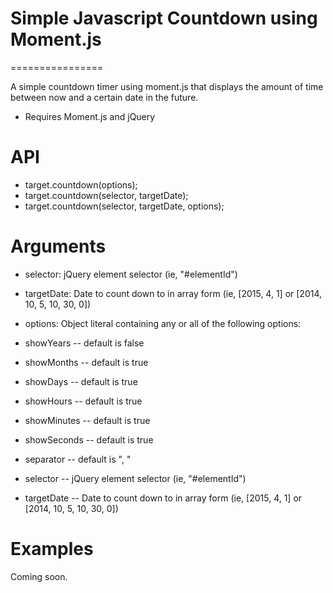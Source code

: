 # Simple Javascript Countdown using Moment.js
================

A simple countdown timer using moment.js that displays the amount of time between now and a certain date in the future.

* Requires Moment.js and jQuery


API
===

* target.countdown(options);
* target.countdown(selector, targetDate);
* target.countdown(selector, targetDate, options);

Arguments
=========

* selector: jQuery element selector (ie, "#elementId")
* targetDate: Date to count down to in array form (ie, [2015, 4, 1] or [2014, 10, 5, 10, 30, 0])
* options: Object literal containing any or all of the following options:
		
* showYears -- default is false
* showMonths -- default is true
* showDays -- default is true
* showHours -- default is true
* showMinutes -- default is true
* showSeconds -- default is true
* separator -- default is ", "
* selector -- jQuery element selector (ie, "#elementId")
* targetDate -- Date to count down to in array form (ie, [2015, 4, 1] or [2014, 10, 5, 10, 30, 0])



Examples
========

Coming soon.
